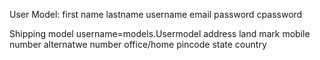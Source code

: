 User Model:
first name
lastname
username
email 
password
cpassword

Shipping model
username=models.Usermodel
address
land mark
mobile number
alternatwe number
office/home
pincode 
state
country

